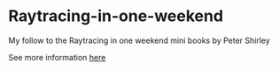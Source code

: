 # Raytracing-in-one-weekend
My follow to the Raytracing in one weekend mini books by Peter Shirley

See more information [here](raytracing.github.io)
